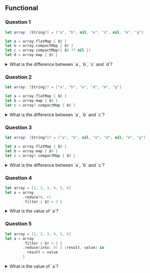 ## Functional
### Question 1

```swift
let array: [String?] = ["a", "b", nil, "e", "d", nil, "m", "g"]

let a = array.flatMap { $0 }
let b = array.compactMap { $0 }
let c = array.compactMap({ $0 ?? nil })
let d = array.map { $0 }
```

<details>
<summary> What is the difference between `a`, `b`, `c` and `d`? </summary>

> A. `a`, `b` are [String], `c` does not compile, `d` is [String?].  
  B. `a` and `b` are [String], `c` and `d` are [String?].   
  C. None.   
  D. `a`, `b` and `c` are [String], `d` is [String?].   

<details>
<summary> Answer </summary>
<p> D </p>    
</details>
</details>

### Question 2

```swift
let array: [String]? = ["a", "b", "e", "d", "m", "g"]

let a = array.flatMap { $0 }
let b = array.map { $0 }
let c = array?.compactMap { $0 }
```

<details>
<summary> What is the difference between `a`, `b` and `c`? </summary>

> A. `a` and `c` are [String], `b` is [String]?   
  B. None.  
  C. `c` does not compile.  
  D. `a` and `b` are [String], `c` is [String]?

<details>
<summary> Answer </summary>
<p> B </p>    
</details>
</details>

### Question 3

```swift
let array: [String?]? = ["a", "b", nil, "e", "d", nil, "m", "g"]

let a = array.flatMap { $0 }
let b = array.map { $0 }
let c = array?.compactMap { $0 }
```

<details>
<summary> What is the difference between `a`, `b` and `c`? </summary>

> A. `a` and `b` are [String?]?, `c` is [String]?   
  B. `a` and `c` are [String], `b` is [String]?   
  C. `c` does not compile.  
  D. `a` and `b` are [String], `c` is [String]?   

<details>
<summary> Answer </summary>
<p> A </p>    
</details>
</details>

### Question 4

```swift
let array = [1, 2, 3, 4, 5, 6]
let a = array
        .reduce(0, +)
        .filter { $0 < 3 }
```

<details>
<summary> What is the value of `a`? </summary>

> A. `a` and `b` are [String?]?, `c` is [String]?   
  B. `a` and `c` are [String], `b` is [String]?   
  C. `c` does not compile.  
  D. `a` and `b` are [String], `c` is [String]?   

<details>
<summary> Answer </summary>
<p> C </p>    
</details>
</details>

### Question 5

```swift
let array = [1, 2, 3, 4, 5, 6]
let a = array
        .filter { $0 < 3 }
        .reduce(into: 0) { (result, value) in
          result = value
        }
```

<details>
<summary> What is the value of `a`? </summary>

> A. 6.  
  B. 3.  
  C. 2.  
  D. Does not compile.  

<details>
<summary> Answer </summary>
<p> C </p>    
</details>
